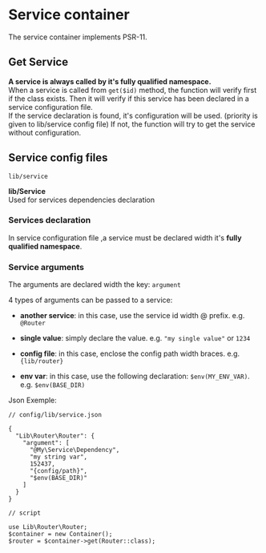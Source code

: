 # Service container
The service container implements PSR-11.

## Get Service
**A service is always called by it's fully qualified namespace.**  
When a service is called from `get($id)` method, the function will
verify first if the class exists. Then it will verify if this service has
been declared in a service configuration file.  
If the service declaration is found, it's configuration will be used.
(priority is given to lib/service config file) If not, the function will
try to get the service without configuration.  

## Service config files

`lib/service`

**lib/Service**  
Used for services dependencies declaration

### Services declaration
In service configuration file ,a service must be declared width it's
**fully qualified namespace**.

### Service arguments
The arguments are declared width the key: `argument`  

4 types of arguments can be passed to a service:
 -  **another service**: in this case, use the service id width @ prefix. e.g. `@Router`

 -  **single value**: simply declare the value. e.g. `"my single value"` or `1234`
   
 -  **config file**: in this case, enclose the config path width braces. e.g. `{lib/router}`
   
 -  **env var**: in this case, use the following declaration: `$env(MY_ENV_VAR)`. e.g. `$env(BASE_DIR)`

Json Exemple:

    // config/lib/service.json
    
    {
      "Lib\Router\Router": {
        "argument": [
          "@My\Service\Dependency",
          "my string var",
          152437,
          "{config/path}",
          "$env(BASE_DIR)"
        ]
      }
    }
    
    // script
    
    use Lib\Router\Router;
    $container = new Container();
    $router = $container->get(Router::class);